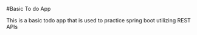 #Basic To do App

This is a basic todo app that is used to practice spring boot utilizing REST APIs
